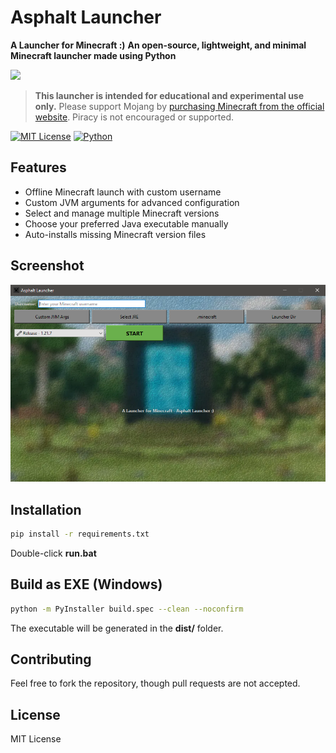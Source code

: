 # Asphalt Launcher
**A Launcher for Minecraft :)**
**An open-source, lightweight, and minimal Minecraft launcher made using Python**

![](./assets/logo.png)

> **This launcher is intended for educational and experimental use only.**
> Please support Mojang by [purchasing Minecraft from the official website](https://www.minecraft.net/). Piracy is not encouraged or supported.

[![MIT License](https://img.shields.io/badge/license-MIT-green)](LICENSE)
[![Python](https://img.shields.io/badge/python-3.10+-blue.svg)](https://www.python.org/)

## Features

- Offline Minecraft launch with custom username
- Custom JVM arguments for advanced configuration
- Select and manage multiple Minecraft versions
- Choose your preferred Java executable manually
- Auto-installs missing Minecraft version files

## Screenshot

![](/assets/screenshot.png)

## Installation

```bash
pip install -r requirements.txt
```
Double-click **run.bat**

## Build as EXE (Windows)

```bash
python -m PyInstaller build.spec --clean --noconfirm
```
The executable will be generated in the **dist/** folder.

## Contributing

Feel free to fork the repository, though pull requests are not accepted.

## License

MIT License
